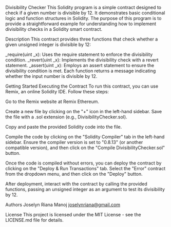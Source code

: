 Divisibility Checker
This Solidity program is a simple contract designed to check if a given number is divisible by 12. It demonstrates basic conditional logic and function structures in Solidity. The purpose of this program is to provide a straightforward example for understanding how to implement divisibility checks in a Solidity smart contract.

Description
This contract provides three functions that check whether a given unsigned integer is divisible by 12:

_require(uint _x): Uses the require statement to enforce the divisibility condition.
_revert(uint _x): Implements the divisibility check with a revert statement.
_assert(uint _x): Employs an assert statement to ensure the divisibility condition is met.
Each function returns a message indicating whether the input number is divisible by 12.

Getting Started
Executing the Contract
To run this contract, you can use Remix, an online Solidity IDE. Follow these steps:

Go to the Remix website at Remix Ethereum.

Create a new file by clicking on the "+" icon in the left-hand sidebar. Save the file with a .sol extension (e.g., DivisibilityChecker.sol).

Copy and paste the provided Solidity code into the file.

Compile the code by clicking on the "Solidity Compiler" tab in the left-hand sidebar. Ensure the compiler version is set to "0.8.13" (or another compatible version), and then click on the "Compile DivisibilityChecker.sol" button.

Once the code is compiled without errors, you can deploy the contract by clicking on the "Deploy & Run Transactions" tab. Select the "Error" contract from the dropdown menu, and then click on the "Deploy" button.

After deployment, interact with the contract by calling the provided functions, passing an unsigned integer as an argument to test its divisibility by 12.

Authors
Joselyn Riana Manoj
joselynriana@gmail.com

License
This project is licensed under the MIT License - see the LICENSE.md file for details.
